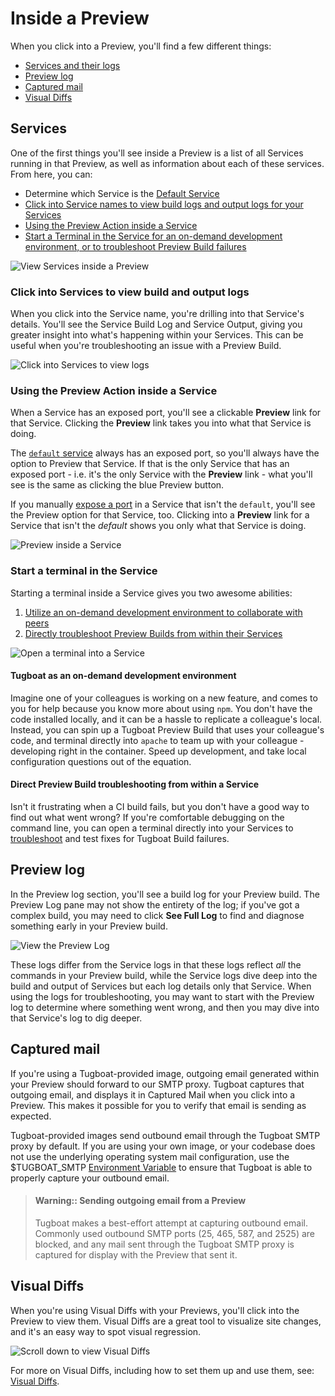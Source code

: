 # Inside a Preview

When you click into a Preview, you'll find a few different things:

- [Services and their logs](#services)
- [Preview log](#preview-log)
- [Captured mail](#captured-mail)
- [Visual Diffs](#visual-diffs)

## Services

One of the first things you'll see inside a Preview is a list of all Services
running in that Preview, as well as information about each of these services.
From here, you can:

- Determine which Service is the
  [Default Service](../../setting-up-services/how-to-set-up-services/index.md#define-a-default-service)
- [Click into Service names to view build logs and output logs for your Services](#click-into-services-to-view-build-and-output-logs)
- [Using the Preview Action inside a Service](#using-the-preview-action-inside-a-service)
- [Start a Terminal in the Service for an on-demand development environment, or to troubleshoot Preview Build failures](#start-a-terminal-in-the-service)

![View Services inside a Preview](../../_images/inside-a-preview-services.png)

### Click into Services to view build and output logs

When you click into the Service name, you're drilling into that Service's
details. You'll see the Service Build Log and Service Output, giving you greater
insight into what's happening within your Services. This can be useful when
you're troubleshooting an issue with a Preview Build.

![Click into Services to view logs](../../_images/inside-a-preview-service-build-and-output-logs.png)

### Using the Preview Action inside a Service

When a Service has an exposed port, you'll see a clickable **Preview** link for
that Service. Clicking the **Preview** link takes you into what that Service is
doing.

The
[`default` service](../../setting-up-services/how-to-set-up-services/index.md#define-a-default-service)
always has an exposed port, so you'll always have the option to Preview that
Service. If that is the only Service that has an exposed port - i.e. it's the
only Service with the **Preview** link - what you'll see is the same as clicking
the blue Preview button.

If you manually
[expose a port](../../setting-up-services/how-to-set-up-services/index.md#expose-a-service-http-port)
in a Service that isn't the `default`, you'll see the Preview option for that
Service, too. Clicking into a **Preview** link for a Service that isn't the
_default_ shows you only what that Service is doing.

![Preview inside a Service](../../_images/inside-a-preview-preview-action.png)

### Start a terminal in the Service

Starting a terminal inside a Service gives you two awesome abilities:

1. [Utilize an on-demand development environment to collaborate with peers](#tugboat-as-an-on-demand-development-environment)
2. [Directly troubleshoot Preview Builds from within their Services](#direct-preview-build-troubleshooting-from-within-a-service)

![Open a terminal into a Service](../../_images/inside-a-preview-open-terminal-into-service.png)

#### Tugboat as an on-demand development environment

Imagine one of your colleagues is working on a new feature, and comes to you for
help because you know more about using `npm`. You don't have the code installed
locally, and it can be a hassle to replicate a colleague's local. Instead, you
can spin up a Tugboat Preview Build that uses your colleague's code, and
terminal directly into `apache` to team up with your colleague - developing
right in the container. Speed up development, and take local configuration
questions out of the equation.

#### Direct Preview Build troubleshooting from within a Service

Isn't it frustrating when a CI build fails, but you don't have a good way to
find out what went wrong? If you're comfortable debugging on the command line,
you can open a terminal directly into your Services to
[troubleshoot](../../troubleshooting/index.md) and test fixes for Tugboat Build
failures.

## Preview log

In the Preview log section, you'll see a build log for your Preview build. The
Preview Log pane may not show the entirety of the log; if you've got a complex
build, you may need to click **See Full Log** to find and diagnose something
early in your Preview build.

![View the Preview Log](../../_images/inside-a-preview-log.png)

These logs differ from the Service logs in that these logs reflect _all_ the
commands in your Preview build, while the Service logs dive deep into the build
and output of Services but each log details only that Service. When using the
logs for troubleshooting, you may want to start with the Preview log to
determine where something went wrong, and then you may dive into that Service's
log to dig deeper.

## Captured mail

If you're using a Tugboat-provided image, outgoing email generated within your
Preview should forward to our SMTP proxy. Tugboat captures that outgoing email,
and displays it in Captured Mail when you click into a Preview. This makes it
possible for you to verify that email is sending as expected.

Tugboat-provided images send outbound email through the Tugboat SMTP proxy by
default. If you are using your own image, or your codebase does not use the
underlying operating system mail configuration, use the \$TUGBOAT_SMTP
[Environment Variable](../../setting-up-services/reference-environment-variables/index.md#tugboat-environment-variables)
to ensure that Tugboat is able to properly capture your outbound email.

> #### Warning:: Sending outgoing email from a Preview
>
> Tugboat makes a best-effort attempt at capturing outbound email. Commonly used
> outbound SMTP ports (25, 465, 587, and 2525) are blocked, and any mail sent
> through the Tugboat SMTP proxy is captured for display with the Preview that
> sent it.

## Visual Diffs

When you're using Visual Diffs with your Previews, you'll click into the Preview
to view them. Visual Diffs are a great tool to visualize site changes, and it's
an easy way to spot visual regression.

![Scroll down to view Visual Diffs](../../_images/visual-diffs-scroll-to-view-visual-diffs.png)

For more on Visual Diffs, including how to set them up and use them, see:
[Visual Diffs](../../visual-diffs/index.md).

